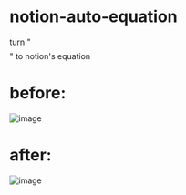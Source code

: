 # notion-auto-equation
turn "$$ $$" to notion's equation
# before:
![image](https://github.com/user-attachments/assets/4a4321b3-0dac-470c-9ad6-037e0d3cf0a4)
# after:
![image](https://cdn.discordapp.com/attachments/1177207022152855574/1290625431636148254/2024-10-01_18.44.25.png?ex=66fd2419&is=66fbd299&hm=ab9d884fe4e805c176e1f9a8a405804d1ca6d2153de5f65b517dd03c90532d4f&)
